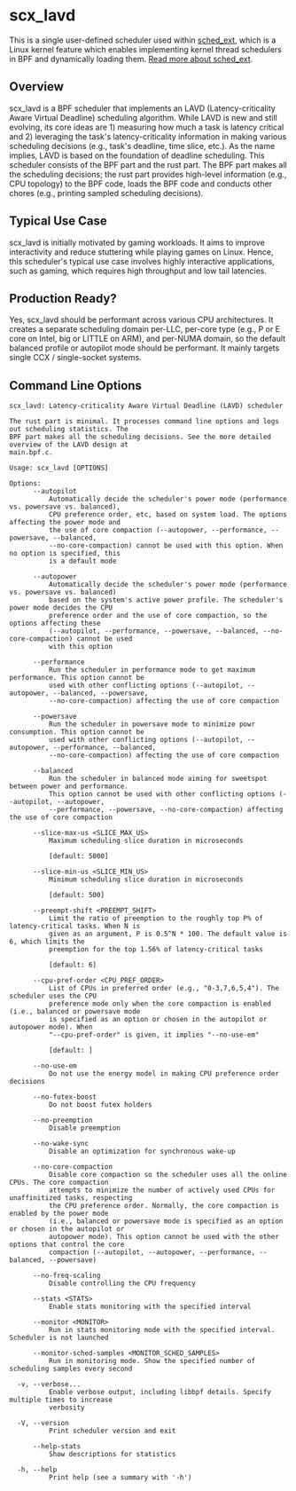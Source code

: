 # scx_lavd

This is a single user-defined scheduler used within [sched_ext](https://github.com/sched-ext/scx/tree/main), which is a Linux kernel feature which enables implementing kernel thread schedulers in BPF and dynamically loading them. [Read more about sched_ext](https://github.com/sched-ext/scx/tree/main).

## Overview

scx_lavd is a BPF scheduler that implements an LAVD (Latency-criticality Aware
Virtual Deadline) scheduling algorithm. While LAVD is new and still evolving,
its core ideas are 1) measuring how much a task is latency critical and 2)
leveraging the task's latency-criticality information in making various
scheduling decisions (e.g., task's deadline, time slice, etc.). As the name
implies, LAVD is based on the foundation of deadline scheduling. This scheduler
consists of the BPF part and the rust part. The BPF part makes all the
scheduling decisions; the rust part provides high-level information (e.g., CPU
topology) to the BPF code, loads the BPF code and conducts other chores (e.g.,
printing sampled scheduling decisions).

## Typical Use Case

scx_lavd is initially motivated by gaming workloads. It aims to improve
interactivity and reduce stuttering while playing games on Linux. Hence, this
scheduler's typical use case involves highly interactive applications, such as
gaming, which requires high throughput and low tail latencies. 

## Production Ready?

Yes, scx_lavd should be performant across various CPU architectures. It creates
a separate scheduling domain per-LLC, per-core type (e.g., P or E core on
Intel, big or LITTLE on ARM), and per-NUMA domain, so the default balanced
profile or autopilot mode should be performant. It mainly targets single CCX
/ single-socket systems.


## Command Line Options

```
scx_lavd: Latency-criticality Aware Virtual Deadline (LAVD) scheduler

The rust part is minimal. It processes command line options and logs out scheduling statistics. The
BPF part makes all the scheduling decisions. See the more detailed overview of the LAVD design at
main.bpf.c.

Usage: scx_lavd [OPTIONS]

Options:
      --autopilot
          Automatically decide the scheduler's power mode (performance vs. powersave vs. balanced),
          CPU preference order, etc, based on system load. The options affecting the power mode and
          the use of core compaction (--autopower, --performance, --powersave, --balanced,
          --no-core-compaction) cannot be used with this option. When no option is specified, this
          is a default mode

      --autopower
          Automatically decide the scheduler's power mode (performance vs. powersave vs. balanced)
          based on the system's active power profile. The scheduler's power mode decides the CPU
          preference order and the use of core compaction, so the options affecting these
          (--autopilot, --performance, --powersave, --balanced, --no-core-compaction) cannot be used
          with this option

      --performance
          Run the scheduler in performance mode to get maximum performance. This option cannot be
          used with other conflicting options (--autopilot, --autopower, --balanced, --powersave,
          --no-core-compaction) affecting the use of core compaction

      --powersave
          Run the scheduler in powersave mode to minimize powr consumption. This option cannot be
          used with other conflicting options (--autopilot, --autopower, --performance, --balanced,
          --no-core-compaction) affecting the use of core compaction

      --balanced
          Run the scheduler in balanced mode aiming for sweetspot between power and performance.
          This option cannot be used with other conflicting options (--autopilot, --autopower,
          --performance, --powersave, --no-core-compaction) affecting the use of core compaction

      --slice-max-us <SLICE_MAX_US>
          Maximum scheduling slice duration in microseconds
          
          [default: 5000]

      --slice-min-us <SLICE_MIN_US>
          Minimum scheduling slice duration in microseconds
          
          [default: 500]

      --preempt-shift <PREEMPT_SHIFT>
          Limit the ratio of preemption to the roughly top P% of latency-critical tasks. When N is
          given as an argument, P is 0.5^N * 100. The default value is 6, which limits the
          preemption for the top 1.56% of latency-critical tasks
          
          [default: 6]

      --cpu-pref-order <CPU_PREF_ORDER>
          List of CPUs in preferred order (e.g., "0-3,7,6,5,4"). The scheduler uses the CPU
          preference mode only when the core compaction is enabled (i.e., balanced or powersave mode
          is specified as an option or chosen in the autopilot or autopower mode). When
          "--cpu-pref-order" is given, it implies "--no-use-em"
          
          [default: ]

      --no-use-em
          Do not use the energy model in making CPU preference order decisions

      --no-futex-boost
          Do not boost futex holders

      --no-preemption
          Disable preemption

      --no-wake-sync
          Disable an optimization for synchronous wake-up

      --no-core-compaction
          Disable core compaction so the scheduler uses all the online CPUs. The core compaction
          attempts to minimize the number of actively used CPUs for unaffinitized tasks, respecting
          the CPU preference order. Normally, the core compaction is enabled by the power mode
          (i.e., balanced or powersave mode is specified as an option or chosen in the autopilot or
          autopower mode). This option cannot be used with the other options that control the core
          compaction (--autopilot, --autopower, --performance, --balanced, --powersave)

      --no-freq-scaling
          Disable controlling the CPU frequency

      --stats <STATS>
          Enable stats monitoring with the specified interval

      --monitor <MONITOR>
          Run in stats monitoring mode with the specified interval. Scheduler is not launched

      --monitor-sched-samples <MONITOR_SCHED_SAMPLES>
          Run in monitoring mode. Show the specified number of scheduling samples every second

  -v, --verbose...
          Enable verbose output, including libbpf details. Specify multiple times to increase
          verbosity

  -V, --version
          Print scheduler version and exit

      --help-stats
          Show descriptions for statistics

  -h, --help
          Print help (see a summary with '-h')
```
